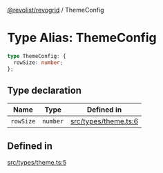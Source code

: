 [@revolist/revogrid](README.md) / ThemeConfig

# Type Alias: ThemeConfig

```ts
type ThemeConfig: {
  rowSize: number;
};
```

## Type declaration

| Name | Type | Defined in |
| ------ | ------ | ------ |
| `rowSize` | `number` | [src/types/theme.ts:6](https://github.com/revolist/revogrid/blob/db3bbd7b3dfb60c01decc2efa78ae175ced1baa0/src/types/theme.ts#L6) |

## Defined in

[src/types/theme.ts:5](https://github.com/revolist/revogrid/blob/db3bbd7b3dfb60c01decc2efa78ae175ced1baa0/src/types/theme.ts#L5)
